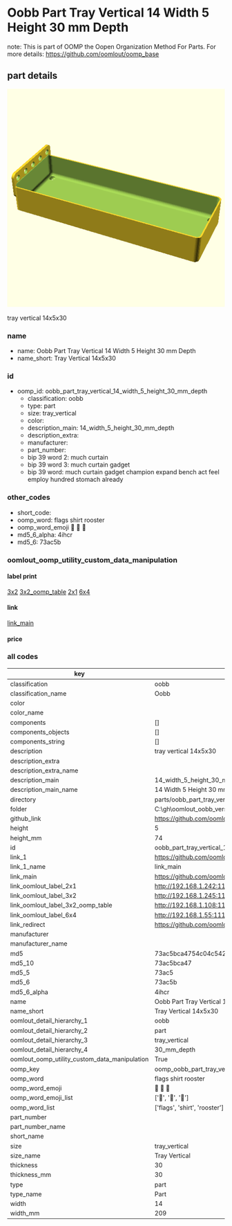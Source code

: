 # Oobb Part Tray Vertical 14 Width 5 Height 30 mm Depth  

note: This is part of OOMP the Oopen Organization Method For Parts. For more details: https://github.com/oomlout/oomp_base

##  part details
  

[![](3dpr.png)](3dpr.png)

tray vertical 14x5x30



### name
* name: Oobb Part Tray Vertical 14 Width 5 Height 30 mm Depth
* name_short: Tray Vertical 14x5x30 
### id
* oomp_id: oobb_part_tray_vertical_14_width_5_height_30_mm_depth
  * classification: oobb
  * type: part
  * size: tray_vertical
  * color: 
  * description_main: 14_width_5_height_30_mm_depth
  * description_extra: 
  * manufacturer: 
  * part_number: 
  * bip 39 word 2: much curtain
  * bip 39 word 3: much curtain gadget
  * bip 39 word: much curtain gadget champion expand bench act feel employ hundred stomach already

### other_codes
* short_code: 
* oomp_word: flags shirt rooster
* oomp_word_emoji :flags: :shirt: :rooster:
* md5_6_alpha: 4ihcr
* md5_6: 73ac5b






### oomlout_oomp_utility_custom_data_manipulation
#### label print
[3x2](http://192.168.1.245:1112/?label=oomp%204ihcr)
[3x2_oomp_table](http://192.168.1.108:1112/?label=oomp%204ihcr)
[2x1](http://192.168.1.242:1112/?label=oomp%204ihcr)
[6x4](http://192.168.1.55:1112/?label=oomp%204ihcr)    

#### link

[link_main](https://github.com/oomlout/oomlout_oobb_version_4_generated_parts/tree/main/navigation_oomp/oobb/part/tray_vertical/14_width_5_height_30_mm_depth/part)                              

#### price







### all codes 
| key | value |  
| --- | --- |  
| classification | oobb |  
| classification_name | Oobb |  
| color |  |  
| color_name |  |  
| components | [] |  
| components_objects | [] |  
| components_string | [] |  
| description | tray vertical 14x5x30 |  
| description_extra |  |  
| description_extra_name |  |  
| description_main | 14_width_5_height_30_mm_depth |  
| description_main_name | 14 Width 5 Height 30 mm Depth |  
| directory | parts/oobb_part_tray_vertical_14_width_5_height_30_mm_depth |  
| folder | C:\gh\oomlout_oobb_version_4_generated_parts\parts\oobb_part_tray_vertical_14_width_5_height_30_mm_depth |  
| github_link | https://github.com/oomlout/oomlout_oomp_part_src/tree/main/parts/oobb_part_tray_vertical_14_width_5_height_30_mm_depth |  
| height | 5 |  
| height_mm | 74 |  
| id | oobb_part_tray_vertical_14_width_5_height_30_mm_depth |  
| link_1 | https://github.com/oomlout/oomlout_oobb_version_4_generated_parts/tree/main/navigation_oomp/oobb/part/tray_vertical/14_width_5_height_30_mm_depth/part |  
| link_1_name | link_main |  
| link_main | https://github.com/oomlout/oomlout_oobb_version_4_generated_parts/tree/main/navigation_oomp/oobb/part/tray_vertical/14_width_5_height_30_mm_depth/part |  
| link_oomlout_label_2x1 | http://192.168.1.242:1112/?label=oomp%204ihcr |  
| link_oomlout_label_3x2 | http://192.168.1.245:1112/?label=oomp%204ihcr |  
| link_oomlout_label_3x2_oomp_table | http://192.168.1.108:1112/?label=oomp%204ihcr |  
| link_oomlout_label_6x4 | http://192.168.1.55:1112/?label=oomp%204ihcr |  
| link_redirect | https://github.com/oomlout/oomlout_oobb_version_4_generated_parts/tree/main/parts/oobb_tray_vertical_14_05_30 |  
| manufacturer |  |  
| manufacturer_name |  |  
| md5 | 73ac5bca4754c04c54281260bd4d8c88 |  
| md5_10 | 73ac5bca47 |  
| md5_5 | 73ac5 |  
| md5_6 | 73ac5b |  
| md5_6_alpha | 4ihcr |  
| name | Oobb Part Tray Vertical 14 Width 5 Height 30 mm Depth |  
| name_short | Tray Vertical 14x5x30  |  
| oomlout_detail_hierarchy_1 | oobb |  
| oomlout_detail_hierarchy_2 | part |  
| oomlout_detail_hierarchy_3 | tray_vertical |  
| oomlout_detail_hierarchy_4 | 30_mm_depth |  
| oomlout_oomp_utility_custom_data_manipulation | True |  
| oomp_key | oomp_oobb_part_tray_vertical_14_width_5_height_30_mm_depth |  
| oomp_word | flags shirt rooster |  
| oomp_word_emoji | :flags: :shirt: :rooster: |  
| oomp_word_emoji_list | [':flags:', ':shirt:', ':rooster:'] |  
| oomp_word_list | ['flags', 'shirt', 'rooster'] |  
| part_number |  |  
| part_number_name |  |  
| short_name |  |  
| size | tray_vertical |  
| size_name | Tray Vertical |  
| thickness | 30 |  
| thickness_mm | 30 |  
| type | part |  
| type_name | Part |  
| width | 14 |  
| width_mm | 209 |  
